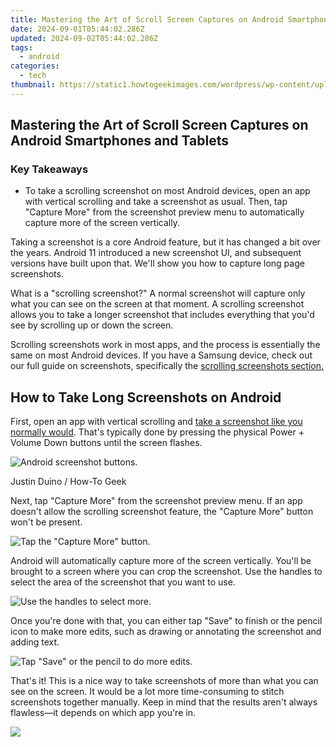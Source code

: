 ```yaml
---
title: Mastering the Art of Scroll Screen Captures on Android Smartphones and Tablets
date: 2024-09-01T05:44:02.286Z
updated: 2024-09-02T05:44:02.286Z
tags:
  - android
categories:
  - tech
thumbnail: https://static1.howtogeekimages.com/wordpress/wp-content/uploads/2023/09/android-phone-htg-website.jpg
---
```


## Mastering the Art of Scroll Screen Captures on Android Smartphones and Tablets

### Key Takeaways

* To take a scrolling screenshot on most Android devices, open an app with vertical scrolling and take a screenshot as usual. Then, tap "Capture More" from the screenshot preview menu to automatically capture more of the screen vertically.

 Taking a screenshot is a core Android feature, but it has changed a bit over the years. Android 11 introduced a new screenshot UI, and subsequent versions have built upon that. We'll show you how to capture long page screenshots.

 What is a "scrolling screenshot?" A normal screenshot will capture only what you can see on the screen at that moment. A scrolling screenshot allows you to take a longer screenshot that includes everything that you'd see by scrolling up or down the screen.

 Scrolling screenshots work in most apps, and the process is essentially the same on most Android devices. If you have a Samsung device, check out our full guide on screenshots, specifically the [scrolling screenshots section.](https://extra-approaches.techidaily.com/sound-seekers-free-beats-detection-tools-for-2024/) 

##  How to Take Long Screenshots on Android

 First, open an app with vertical scrolling and [take a screenshot like you normally would](https://location-social.techidaily.com/3-things-you-must-know-about-fake-snapchat-location-on-samsung-galaxy-f15-5g-drfone-by-drfone-virtual-android/). That's typically done by pressing the physical Power + Volume Down buttons until the screen flashes.

![Android screenshot buttons.](https://static1.howtogeekimages.com/wordpress/wp-content/uploads/2023/09/android-screenshot-buttons.jpg) 

Justin Duino / How-To Geek

 Next, tap "Capture More" from the screenshot preview menu. If an app doesn't allow the scrolling screenshot feature, the "Capture More" button won't be present.

![Tap the "Capture More" button.](https://static1.howtogeekimages.com/wordpress/wp-content/uploads/2023/09/screenshot_20230912-162441.png) 

 Android will automatically capture more of the screen vertically. You'll be brought to a screen where you can crop the screenshot. Use the handles to select the area of the screenshot that you want to use.

![Use the handles to select more.](https://static1.howtogeekimages.com/wordpress/wp-content/uploads/2023/09/2023-09-12_16-29-44.png) 

 Once you're done with that, you can either tap "Save" to finish or the pencil icon to make more edits, such as drawing or annotating the screenshot and adding text.

![Tap "Save" or the pencil to do more edits.](https://static1.howtogeekimages.com/wordpress/wp-content/uploads/2023/09/screenshot_20230912-162457a.png) 

 That's it! This is a nice way to take screenshots of more than what you can see on the screen. It would be a lot more time-consuming to stitch screenshots together manually. Keep in mind that the results aren't always flawless—it depends on which app you're in.

<ins class="adsbygoogle"
     style="display:block"
     data-ad-format="autorelaxed"
     data-ad-client="ca-pub-7571918770474297"
     data-ad-slot="1223367746"></ins>



<ins class="adsbygoogle"
     style="display:block"
     data-ad-client="ca-pub-7571918770474297"
     data-ad-slot="8358498916"
     data-ad-format="auto"
     data-full-width-responsive="true"></ins>



<!-- affiliate ads begin -->
<a href="https://store.nero.com/order/checkout.php?PRODS=42296985&QTY=1&AFFILIATE=108875&CART=1"><img src="https://secure.avangate.com/images/merchant/9cea886b9f44a3c2df1163730ab64994/products/copy_nero_burning_rom_cart.png" border="0">
</a>
<!-- affiliate ads end -->